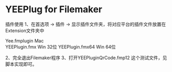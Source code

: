 # YEEPlug for Filemaker


插件使用
1、在首选项 -> 插件 -> 显示插件文件夹，将对应平台的插件文件放置在Extension文件夹中

Yee.fmplugin		Mac		
YEEPlugin.fmx		Win 32位
YEEPlugin.fmx64		Win 64位

2、完全退出Filemaker程序
3、打开YEEPluginQrCode.fmp12 这个测试文件，见脚本实现即可。
